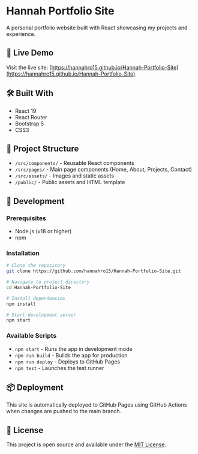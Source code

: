 # Hannah Portfolio Site

A personal portfolio website built with React showcasing my projects and experience.

## 🚀 Live Demo
Visit the live site: [https://hannahro15.github.io/Hannah-Portfolio-Site](https://hannahro15.github.io/Hannah-Portfolio-Site)

## 🛠️ Built With
- React 19
- React Router
- Bootstrap 5
- CSS3

## 📁 Project Structure
- `/src/components/` - Reusable React components
- `/src/pages/` - Main page components (Home, About, Projects, Contact)
- `/src/assets/` - Images and static assets
- `/public/` - Public assets and HTML template

## 🚀 Development

### Prerequisites
- Node.js (v18 or higher)
- npm

### Installation
```bash
# Clone the repository
git clone https://github.com/hannahro15/Hannah-Portfolio-Site.git

# Navigate to project directory
cd Hannah-Portfolio-Site

# Install dependencies
npm install

# Start development server
npm start
```

### Available Scripts
- `npm start` - Runs the app in development mode
- `npm run build` - Builds the app for production
- `npm run deploy` - Deploys to GitHub Pages
- `npm test` - Launches the test runner

## 📦 Deployment
This site is automatically deployed to GitHub Pages using GitHub Actions when changes are pushed to the main branch.

## 📝 License
This project is open source and available under the [MIT License](LICENSE).
